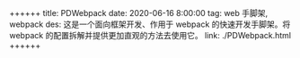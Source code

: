 ++++++
title: PDWebpack
date: 2020-06-16 8:00:00
tag: web 手脚架, webpack
des: 这是一个面向框架开发、作用于 webpack 的快速开发手脚架。将 webpack 的配置拆解并提供更加直观的方法去使用它。
link: ./PDWebpack.html
++++++